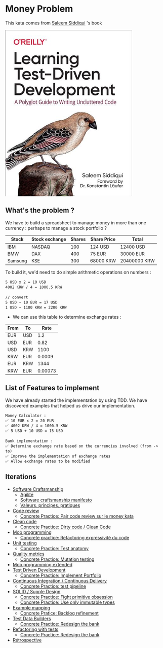 # Money Problem
This kata comes from [Saleem Siddiqui](https://www.linkedin.com/in/ssiddiqui/) 's book

[![Learning Test Driven Development](img/learning-tdd.png)](https://www.oreilly.com/library/view/learning-test-driven-development/9781098106461/)

## What's the problem ?
We have  to build a spreadsheet to manage money in more than one currency : perhaps to manage a stock portfolio ?

| Stock | Stock exchange | Shares | Share Price | Total |
|---|---|---|---|---|
| IBM | NASDAQ | 100 | 124 USD | 12400 USD |
| BMW | DAX | 400 | 75 EUR | 30000 EUR |
| Samsung | KSE | 300 | 68000 KRW | 20400000 KRW |

To build it, we'd need to do simple arithmetic operations on numbers :

```text
5 USD x 2 = 10 USD
4002 KRW / 4 = 1000.5 KRW

// convert
5 USD + 10 EUR = 17 USD
1 USD + 1100 KRW = 2200 KRW
```

* We can use this table to determine exchange rates :

| From | To   | Rate    |
|------|------|---------|
| EUR  | USD  | 1.2     |
| USD  | EUR  | 0.82    |
| USD  | KRW  | 1100    |
| KRW  | EUR  | 0.0009  |
| EUR  | KRW  | 1344    |
| KRW  | EUR  | 0.00073 |

## List of Features to implement
We have already started the implementation by using TDD. We have discovered examples that helped us drive our implementation.

```text
Money Calculator :
✅ 10 EUR x 2 = 20 EUR
✅ 4002 KRW / 4 = 1000.5 KRW
✅ 5 USD + 10 USD = 15 USD

Bank implementation :
✅ Determine exchange rate based on the currencies involved (from -> to)
✅ Improve the implementation of exchange rates
✅ Allow exchange rates to be modified
```

## Iterations

- [Software Craftsmanship](https://pitchart.github.io/dawin-software-craftsmanship/#/1) 
  - [Agilité](https://pitchart.github.io/dawin-software-craftsmanship/#/1/3)
  - [Software craftsmanship manifesto](https://pitchart.github.io/dawin-software-craftsmanship/#/1/8)
  - [Valeurs, principes, pratiques](https://pitchart.github.io/dawin-software-craftsmanship/#/1/10)
- [Code review](https://pitchart.github.io/dawin-software-craftsmanship/#/2/7)
  - [Concrete Practice: Pair code review sur le money kata](./step-by-step/01-code-review.md)
- [Clean code](https://pitchart.github.io/dawin-software-craftsmanship/#/4)
  - [Concrete Practice: Dirty code / Clean Code](./step-by-step/02-dirty-code-clean-code.md)
- [Mob programming](https://pitchart.github.io/dawin-software-craftsmanship/#/2/4)
  - [Concrete practice: Refactoring expressivité du code](./step-by-step/03-expressive-code.md)
- [Unit testing](https://pitchart.github.io/dawin-software-craftsmanship/#/3)
  - [Concrete Practice: Test anatomy](./step-by-step/04-test-anatomy.md)
- [Quality metrics](https://pitchart.github.io/dawin-software-craftsmanship/#/4/6)
  - [Concrete Practice: Mutation testing](./step-by-step/05-mutation-testing.md)
- [Mob programming extended](https://pitchart.github.io/dawin-software-craftsmanship/#/2/6)
- [Test Driven Development](https://pitchart.github.io/dawin-software-craftsmanship/#/3/9)
  - [Concrete Practice: Implement Portfolio](./step-by-step/06-test-driven-development.md)
- [Continuous Integration / Continuous Delivery](https://pitchart.github.io/dawin-software-craftsmanship/#/2/8)
  - [Concrete Practice: test pipeline](./step-by-step/07-continuous-integration.md)
- [SOLID / Supple Design](https://pitchart.github.io/dawin-software-craftsmanship/#/4/17)
  - [Concrete Practice: Fight primitive obsession](./step-by-step/08-fight-primitive-obsession.md)
  - [Concrete Practice: Use only immutable types](./step-by-step/09-immutable-types.md)
- [Example mapping]()
  - [Concrete Pratice: Backlog refinement](./step-by-step/10-example-mapping.md)
- [Test Data Builders]()
  - [Concrete Practice: Redesign the bank](./step-by-step/11-implement-test-data-builder.md)
- [Refactoring with tests]()
  - [Concrete Practice: Redesign the bank](./step-by-step/12-redesign-the-bank.md)
- [Rétrospective](./step-by-step/13-agile-retrospective.md)
